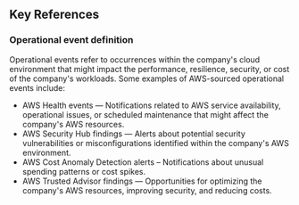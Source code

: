 ## Key References

### Operational event definition
Operational events refer to occurrences within the company's cloud environment that might impact the performance, resilience, security, or cost of the company's workloads. Some examples of AWS-sourced operational events include:

- AWS Health events — Notifications related to AWS service availability, operational issues, or scheduled maintenance that might affect the company's AWS resources.
- AWS Security Hub findings — Alerts about potential security vulnerabilities or misconfigurations identified within the company's AWS environment.
- AWS Cost Anomaly Detection alerts – Notifications about unusual spending patterns or cost spikes.
- AWS Trusted Advisor findings — Opportunities for optimizing the company's AWS resources, improving security, and reducing costs.
